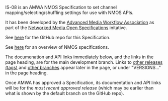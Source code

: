 IS-08 is an AMWA NMOS Specification to set channel mapping/selecting/shuffling settings for use with NMOS APIs.

It has been developed by the [Advanced Media Workflow Association](https://www.amwa.tv) as part of the [Networked Media Open Specifications](https://www.nmos.tv) initative.

See [here](https://github.com/AMWA-TV/nmos-audio-channel-mapping) for the GitHub repo for this Specification.

See [here](https://amwa-tv.github.io/nmos) for an overview of NMOS specifications.

The documenation and API links immediately below, and the links in the page heading, are for the main development branch. Links to [other releases (tags)](tags/) and [other branches](branches/) appear later in the page, or under "VERSIONS..." in the page heading.

Once AMWA has approved a Specification, its documentation and API links will be for the _most recent approved release_ (which may be earlier than what is shown by the default branch on the GitHub repo).

